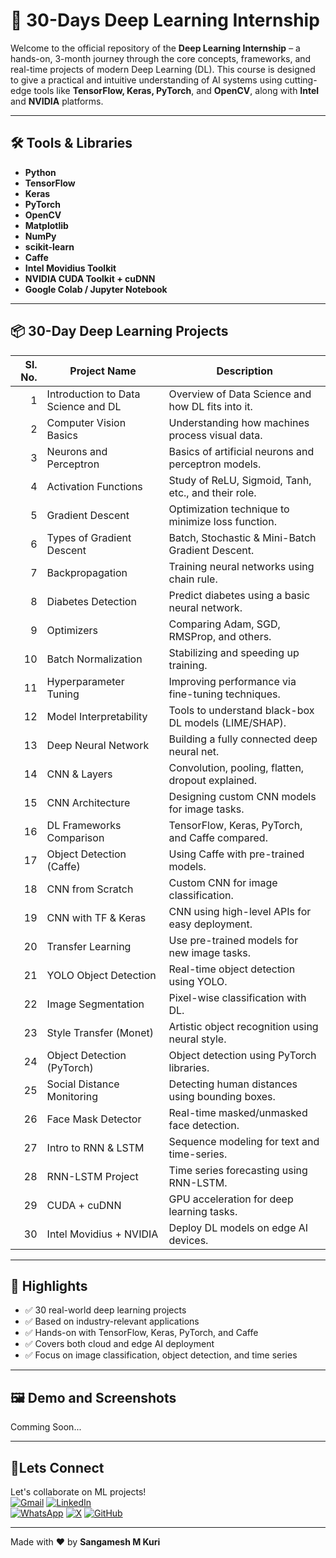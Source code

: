 # 🧠 30-Days Deep Learning Internship

Welcome to the official repository of the **Deep Learning Internship** – a hands-on, 3-month journey through the core concepts, frameworks, and real-time projects of modern Deep Learning (DL). This course is designed to give a practical and intuitive understanding of AI systems using cutting-edge tools like **TensorFlow, Keras, PyTorch**, and **OpenCV**, along with **Intel** and **NVIDIA** platforms.

---


## 🛠️ Tools & Libraries

- **Python**
- **TensorFlow**
- **Keras**
- **PyTorch**
- **OpenCV**
- **Matplotlib**
- **NumPy**
- **scikit-learn**
- **Caffe**
- **Intel Movidius Toolkit**
- **NVIDIA CUDA Toolkit + cuDNN**
- **Google Colab / Jupyter Notebook**

---


## 📦 30-Day Deep Learning Projects

| Sl. No. | Project Name | Description |
|--------:|--------------|-------------|
| 1 | Introduction to Data Science and DL | Overview of Data Science and how DL fits into it. |
| 2 | Computer Vision Basics | Understanding how machines process visual data. |
| 3 | Neurons and Perceptron | Basics of artificial neurons and perceptron models. |
| 4 | Activation Functions | Study of ReLU, Sigmoid, Tanh, etc., and their role. |
| 5 | Gradient Descent | Optimization technique to minimize loss function. |
| 6 | Types of Gradient Descent | Batch, Stochastic & Mini-Batch Gradient Descent. |
| 7 | Backpropagation | Training neural networks using chain rule. |
| 8 | Diabetes Detection | Predict diabetes using a basic neural network. |
| 9 | Optimizers | Comparing Adam, SGD, RMSProp, and others. |
| 10 | Batch Normalization | Stabilizing and speeding up training. |
| 11 | Hyperparameter Tuning | Improving performance via fine-tuning techniques. |
| 12 | Model Interpretability | Tools to understand black-box DL models (LIME/SHAP). |
| 13 | Deep Neural Network | Building a fully connected deep neural net. |
| 14 | CNN & Layers | Convolution, pooling, flatten, dropout explained. |
| 15 | CNN Architecture | Designing custom CNN models for image tasks. |
| 16 | DL Frameworks Comparison | TensorFlow, Keras, PyTorch, and Caffe compared. |
| 17 | Object Detection (Caffe) | Using Caffe with pre-trained models. |
| 18 | CNN from Scratch | Custom CNN for image classification. |
| 19 | CNN with TF & Keras | CNN using high-level APIs for easy deployment. |
| 20 | Transfer Learning | Use pre-trained models for new image tasks. |
| 21 | YOLO Object Detection | Real-time object detection using YOLO. |
| 22 | Image Segmentation | Pixel-wise classification with DL. |
| 23 | Style Transfer (Monet) | Artistic object recognition using neural style. |
| 24 | Object Detection (PyTorch) | Object detection using PyTorch libraries. |
| 25 | Social Distance Monitoring | Detecting human distances using bounding boxes. |
| 26 | Face Mask Detector | Real-time masked/unmasked face detection. |
| 27 | Intro to RNN & LSTM | Sequence modeling for text and time-series. |
| 28 | RNN-LSTM Project | Time series forecasting using RNN-LSTM. |
| 29 | CUDA + cuDNN | GPU acceleration for deep learning tasks. |
| 30 | Intel Movidius + NVIDIA | Deploy DL models on edge AI devices. |

---

## 🌟 Highlights

- ✅ 30 real-world deep learning projects
- ✅ Based on industry-relevant applications
- ✅ Hands-on with TensorFlow, Keras, PyTorch, and Caffe
- ✅ Covers both cloud and edge AI deployment
- ✅ Focus on image classification, object detection, and time series

---

## 🖼️ Demo and Screenshots

Comming Soon...


---

## 🤝Lets Connect  
Let's collaborate on ML projects!  
[![Gmail](https://img.shields.io/badge/Gmail-Email%20Me-red?style=for-the-badge&logo=gmail)](mailto:sangameshmkuri94@gmail.com)
[![LinkedIn](https://img.shields.io/badge/LinkedIn-Sangamesh_M_Kuri-blue)](https://www.linkedin.com/in/sangamesh-m-kuri-034682366)  
[![WhatsApp](https://img.shields.io/badge/WhatsApp-Chat%20with%20me-25D366?style=for-the-badge&logo=whatsapp&logoColor=white)](https://wa.me/917019880436)
[![X](https://img.shields.io/badge/X-Follow%20me-000000?style=for-the-badge&logo=twitter)](https://x.com/Sangameshkuri94)
[![GitHub](https://img.shields.io/badge/GitHub-Follow-lightgrey)](https://github.com/Sangamesh-star)  

---
Made with ❤️ by **Sangamesh M Kuri**  

